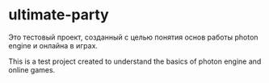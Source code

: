 # ultimate-party
Это тестовый проект, созданный с целью понятия основ работы photon engine и онлайна в играх.

This is a test project created to understand the basics of photon engine and online games.
